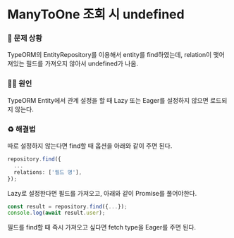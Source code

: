 # ManyToOne 조회 시 undefined

### 🐛 문제 상황

TypeORM의 EntityRepository를 이용해서 entity를 find하였는데, relation이 맺어져있는 필드를 가져오지 않아서 undefined가 나옴.

### 🏴‍☠️ 원인

TypeORM Entity에서 관계 설정을 할 때 Lazy 또는 Eager를 설정하지 않으면 로드되지 않는다.

### ♻️ 해결법

따로 설정하지 않는다면 find할 때 옵션을 아래와 같이 주면 된다.

```typescript
repository.find({
  ...
  relations: ['필드 명'],
});
```

Lazy로 설정한다면 필드를 가져오고, 아래와 같이 Promise를 풀어야한다.

```typescript
const result = repository.find({...});
console.log(await result.user);
```

필드를 find할 때 즉시 가져오고 싶다면 fetch type을 Eager를 주면 된다.